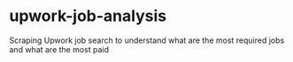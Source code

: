 # upwork-job-analysis
Scraping Upwork job search to understand what are the most required jobs and what are the most paid
